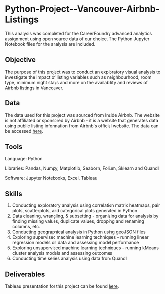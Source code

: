 # Python-Project--Vancouver-Airbnb-Listings
This analysis was completed for the CareerFoundry advanced analytics assignment using open source data of our choice. The Python Jupyter Notebook files for the analysis are included.

## Objective
The purpose of this project was to conduct an exploratory visual analysis to investigate the impact of listing variables such as neighbourhood, room type, minimum night stays and more on the availability and reviews of Airbnb listings in Vancouver.

## Data
The data used for this project was sourced from Inside Airbnb. The website is not affiliated or sponsored by Airbnb - it is a website that generates data using public listing information from Airbnb's official website. The data can be accessed [here](http://insideairbnb.com/get-the-data). 

## Tools

Language: Python

Libraries: Pandas, Numpy, Matplotlib, Seaborn, Folium, Sklearn and Quandl

Software: Jupyter Notebooks, Excel, Tableau

## Skills
1. Conducting exploratory analysis using correlation matrix heatmaps, pair plots, scatterplots, and categorical plots generated in Python
2. Data cleaning, wrangling, & subsetting - organizing data for analysis by finding missing values, duplicate values, dropping and renaming columns, etc.
3. Conducting geographical analysis in Python using geoJSON files
4. Exploring supervised machine learning techniques - running linear regression models on data and assessing model performance
5. Exploring unsupervised machine learning techniques - running kMeans cluster analysis models and assessing outcomes
6. Conducting time series analysis using data from Quandl

## Deliverables

Tableau presentation for this project can be found [here](https://public.tableau.com/shared/9N92PMC2B?:display_count=n&:origin=viz_share_link).
